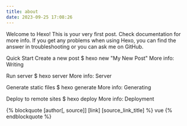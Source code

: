 ```yaml
---
title: about
date: 2023-09-25 17:08:26
---
```

Welcome to Hexo! This is your very first post. Check documentation for more info. If you get any problems when using Hexo, you can find the answer in troubleshooting or you can ask me on GitHub.

Quick Start Create a new post $ hexo new "My New Post" More info: Writing

Run server $ hexo server More info: Server

Generate static files $ hexo generate More info: Generating

Deploy to remote sites $ hexo deploy More info: Deployment

{% blockquote [author[, source]] [link] [source_link_title] %} vue {% endblockquote %}